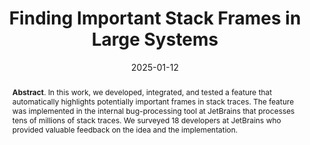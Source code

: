 ---
title: "Finding Important Stack Frames in Large Systems"
authors: '<i>Aleksandr Khvorov, Yaroslav Golubev, and Denis Sushentsev</i>'
status: "preprint"
collection: publications
permalink: /publications/2025-01-12-important-stack-frames
date: 2025-01-12
venue: "<b>this website</b>"
pdf: 'https://arxiv.org/abs/2504.16934'
counter_id: 'P6'
abstract: "<p><b>Abstract</b>. In this work, we developed, integrated, and tested a feature that automatically highlights potentially important frames in stack traces. The feature was implemented in the internal bug-processing tool at JetBrains that processes tens of millions of stack traces. We surveyed 18 developers at JetBrains who provided valuable feedback on the idea and the implementation.</p>"
---